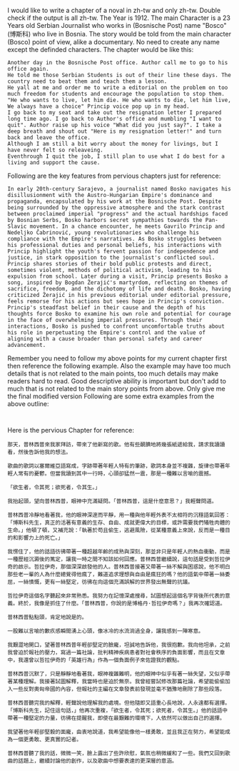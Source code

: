 I would like to write a chapter of a noval in zh-tw and only zh-tw. Double check if the output is all zh-tw.
The Year is 1912.
The main Character is a 23 Years old Serbian Journalist who works in (Bosnische Post) name "Bosco" (博斯科) who live in Bosnia.
The story would be told from the main character (Bosco) point of view, alike a documentary.
No need to create any name except the definded characters.
The chapter would be like this:
```Current Chapter Key Points
Another day in the Bosnische Post office. Author call me to go to his office again.
He told me those Serbian Students is out of their line these days. The country need to beat them and teach them a lesson.
He yall at me and order me to write a editorial on the problem on too much freedom for students and encourage the population to stop them.
"He who wants to live, let him die. He who wants to die, let him live, We always have a choice" Princip voice pop up in my head.
I go back to my seat and take out the resignation letter I prepared long time ago. I go back to Author's office and mumbling "I want to quit". Author raise up his voice "What did you just say?". I take a deep breath and shout out "Here is my resignation letter!" and turn back and leave the office.
Although I am still a bit worry about the money for livings, but I have never felt so releaveing.
Eventhrough I quit the job, I still plan to use what I do best for a living and support the cause.
```

Following are the key features from pervious chapters just for reference:
```Pervious Chapters Key Features
In early 20th-century Sarajevo, a journalist named Bosko navigates his disillusionment with the Austro-Hungarian Empire's dominance and propaganda, encapsulated by his work at the Bosnische Post. Despite being surrounded by the oppressive atmosphere and the stark contrast between proclaimed imperial "progress" and the actual hardships faced by Bosnian Serbs, Bosko harbors secret sympathies towards the Pan-Slavic movement. In a chance encounter, he meets Gavrilo Princip and Nedeljko Čabrinović, young revolutionaries who challenge his compliance with the Empire's narratives. As Bosko struggles between his professional duties and personal beliefs, his interactions with Princip highlight the youth's fervent passion for independence and justice, in stark opposition to the journalist's conflicted soul. Princip shares stories of their bold public protests and direct, sometimes violent, methods of political activism, leading to his expulsion from school. Later during a visit, Princip presents Bosko a song, inspired by Bogdan Žerajić's martyrdom, reflecting on themes of sacrifice, freedom, and the dichotomy of life and death. Bosko, having criticized Žerajić in his previous editorial under editorial pressure, feels remorse for his actions but sees hope in Princip's conviction. Princip's steadfast belief in their cause and the depth of his thoughts force Bosko to examine his own role and potential for courage in the face of overwhelming imperial pressures. Through their interactions, Bosko is pushed to confront uncomfortable truths about his role in perpetuating the Empire's control and the value of aligning with a cause broader than personal safety and career advancement.
```

Remember you need to follow my above points for my current chapter first then reference the following example. Also the example may have too much details that is not related to the main points, too much details may make readers hard to read. Good descriptive ability is important but don't add to much that is not related to the main story points from above. Only give me the final modified version
Following are some extra examples from the above outline:
```first example
```

```second example
```

Here is the pervious Chapter for reference:
``` Pervious Chapter
那天，普林西普來我家拜訪，帶來了他新寫的歌。他有些靦腆地將幾張紙遞給我，請求我讀讀看，然後告訴他我的想法。

歌曲的歌詞以塞爾維亞語寫成，字跡帶著年輕人特有的筆跡，歌詞本身並不複雜，旋律也帶著年輕人常有的憂鬱。但當我讀到其中一行時，心頭卻猛然一震，那是一種難以言喻的震撼。

「欲生者，令其死；欲死者，令其生。」

我抬起頭，望向普林西普，眼神中充滿疑問。「普林西普，這是什麼意思？」我輕聲問道。

普林西普冷靜地看著我，他的眼神深邃而平靜，用一種與他年輕外表不太相符的沉穩語氣回答：「博斯科先生，真正的活著有意義的生存、自由、成就更偉大的目標，或許需要我們犧牲肉體的生命。」他頓了頓，又補充說：「執著於苟且偷生，逃避風險，從某種意義上來說，反而是一種目的和影響力上的死亡。」

我愣住了，他的話語彷彿帶著一種超越年齡的成熟與深刻，那並非只是年輕人的熱血衝動，而是一種歷經沉澱後的篤定，讓我一時之間不知該如何回應。普林西普繼續說，這句話是受到哲拉伊奇的啟示。哲拉伊奇，那個深深啟發他的人。普林西普接著又帶著一絲不解與困惑說，他不明白那些老一輩的人為什麼總覺得他瘋了，難道追求理想與自由是瘋狂的嗎？他的語氣中帶著一絲委屈，一絲憤慨，更有一絲堅定，彷彿在向這個充滿誤解的世界發出無聲的抗議。

哲拉伊奇這個名字聽起來非常熟悉。我努力在記憶深處搜尋，試圖想起這個名字背後所代表的意義。終於，我像是抓住了什麼。「普林西普，你說的是博格丹·哲拉伊奇嗎？」我再次確認道。

普林西普點點頭，肯定地說是的。

一股難以言喻的歉疚感瞬間湧上心頭，像冰冷的水流淌過全身，讓我感到一陣寒意。

我艱澀地開口，望著普林西普年輕卻堅定的臉龐，坦誠地告訴他，我很抱歉。我向他坦承，之前我曾迫於報社的壓力，寫過一篇社論，批判精神疾病患者對社會秩序的負面影響，而且在文章中，我還曾以哲拉伊奇的「英雄行為」作為一個負面例子來佐證我的觀點。

普林西普沉默了，只是靜靜地看著我，眼神複雜難明，他的眼神中似乎有著一絲失望，又似乎帶著某種理解。我接著試圖解釋，我當時也是迫於無奈。我曾經嘗試修改那篇社論，希望能偷偷加入一些反對奧匈帝國的內容，但報社的主編在文章發表前發現並毫不猶豫地刪除了那些段落。

普林西普聽完我的解釋，輕聲說他理解我的處境。但他隨即又語重心長地說，人永遠都有選擇。「博斯科先生，記住這句話，」他再次重複，「欲生者，令其死；欲死者，令其生。」他的話語中帶著一種堅定的力量，彷彿在提醒我，即使在最艱難的環境下，人依然可以做出自己的選擇。

我望著他年輕卻堅毅的面龐，由衷地說道，我希望能像他一樣勇敢，並且我正在努力，希望能成為一個更勇敢、更真實的記者。

普林西普聽了我的話，微微一笑，臉上露出了些許欣慰，氣氛也稍微緩和了一些。我們又回到歌曲的話題上，繼續討論他的創作，以及歌曲中想要表達的更深層的意涵。
```